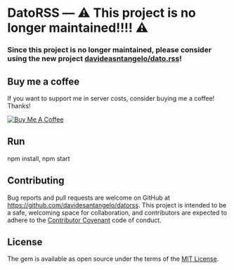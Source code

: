 # DatoRSS — :warning: This project is no longer maintained!!!! :warning:

### Since this project is no longer maintained, please consider using the new project [davideasntangelo/dato.rss](https://github.com/davideasntangelo/dato.rss)!


## Buy me a coffee

If you want to support me in server costs, consider buying me a coffee! Thanks!

<a href="https://www.buymeacoffee.com/582rhJH" target="_blank"><img src="https://www.buymeacoffee.com/assets/img/custom_images/orange_img.png" alt="Buy Me A Coffee" style="height: auto !important;width: auto !important;" ></a>

## Run

npm install, npm start

## Contributing

Bug reports and pull requests are welcome on GitHub at https://github.com/davidesantangelo/datorss. This project is intended to be a safe, welcoming space for collaboration, and contributors are expected to adhere to the [Contributor Covenant](http://contributor-covenant.org) code of conduct.

## License

The gem is available as open source under the terms of the [MIT License](https://opensource.org/licenses/MIT).
